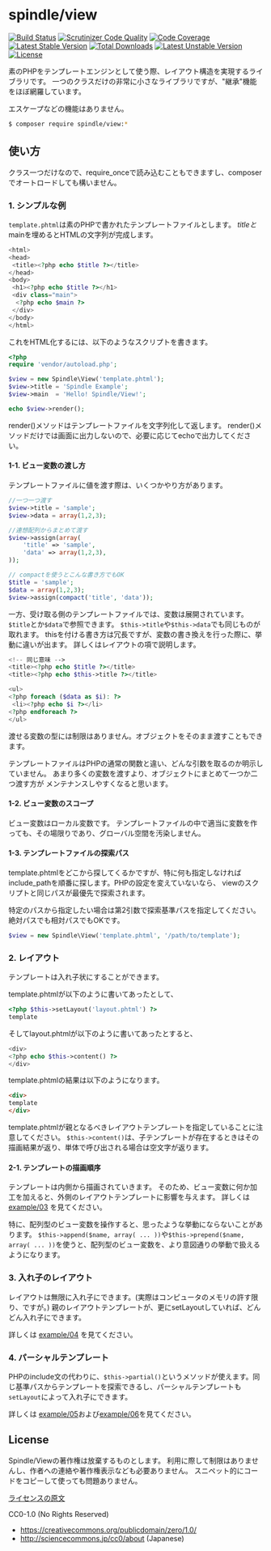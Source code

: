 spindle/view
=========================

[![Build Status](https://travis-ci.org/spindle/spindle-view.svg?branch=master)](https://travis-ci.org/spindle/spindle-view)
[![Scrutinizer Code Quality](https://scrutinizer-ci.com/g/spindle/spindle-view/badges/quality-score.png?b=master)](https://scrutinizer-ci.com/g/spindle/spindle-view/?branch=master)
[![Code Coverage](https://scrutinizer-ci.com/g/spindle/spindle-view/badges/coverage.png?b=master)](https://scrutinizer-ci.com/g/spindle/spindle-view/?branch=master)
[![Latest Stable Version](https://poser.pugx.org/spindle/view/v/stable.png)](https://packagist.org/packages/spindle/view)
[![Total Downloads](https://poser.pugx.org/spindle/view/downloads.png)](https://packagist.org/packages/spindle/view)
[![Latest Unstable Version](https://poser.pugx.org/spindle/view/v/unstable.png)](https://packagist.org/packages/spindle/view)
[![License](https://poser.pugx.org/spindle/view/license.png)](https://packagist.org/packages/spindle/view)

素のPHPをテンプレートエンジンとして使う際、レイアウト構造を実現するライブラリです。
一つのクラスだけの非常に小さなライブラリですが、"継承"機能をほぼ網羅しています。

エスケープなどの機能はありません。

```sh
$ composer require spindle/view:*
```

使い方
-------------------------
クラス一つだけなので、require\_onceで読み込むこともできますし、composerでオートロードしても構いません。

### 1. シンプルな例

`template.phtml`は素のPHPで書かれたテンプレートファイルとします。
$titleと$mainを埋めるとHTMLの文字列が完成します。

```php
<html>
<head>
 <title><?php echo $title ?></title>
</head>
<body>
 <h1><?php echo $title ?></h1>
 <div class="main">
  <?php echo $main ?> 
 </div>
</body>
</html>
```

これをHTML化するには、以下のようなスクリプトを書きます。

```php
<?php
require 'vendor/autoload.php';

$view = new Spindle\View('template.phtml');
$view->title = 'Spindle Example';
$view->main  = 'Hello! Spindle/View!';

echo $view->render();
```

render()メソッドはテンプレートファイルを文字列化して返します。
render()メソッドだけでは画面に出力しないので、必要に応じてechoで出力してください。

#### 1-1. ビュー変数の渡し方

テンプレートファイルに値を渡す際は、いくつかやり方があります。

```php
//一つ一つ渡す
$view->title = 'sample';
$view->data = array(1,2,3);

//連想配列からまとめて渡す
$view->assign(array(
    'title' => 'sample',
    'data' => array(1,2,3),
));

// compactを使うとこんな書き方でもOK
$title = 'sample';
$data = array(1,2,3);
$view->assign(compact('title', 'data'));
```

一方、受け取る側のテンプレートファイルでは、変数は展開されています。
`$title`とか`$data`で参照できます。
`$this->title`や`$this->data`でも同じものが取れます。
thisを付ける書き方は冗長ですが、変数の書き換えを行った際に、挙動に違いが出ます。
詳しくはレイアウトの項で説明します。

```php
<!-- 同じ意味 -->
<title><?php echo $title ?></title>
<title><?php echo $this->title ?></title>

<ul>
<?php foreach ($data as $i): ?>
 <li><?php echo $i ?></li>
<?php endforeach ?>
</ul>
```

渡せる変数の型には制限はありません。オブジェクトをそのまま渡すこともできます。

テンプレートファイルはPHPの通常の関数と違い、どんな引数を取るのか明示していません。
あまり多くの変数を渡すより、オブジェクトにまとめて一つか二つ渡す方が
メンテナンスしやすくなると思います。

#### 1-2. ビュー変数のスコープ

ビュー変数はローカル変数です。
テンプレートファイルの中で適当に変数を作っても、その場限りであり、グローバル空間を汚染しません。


#### 1-3. テンプレートファイルの探索パス

template.phtmlをどこから探してくるかですが、特に何も指定しなければ
include\_pathを順番に探します。PHPの設定を変えていないなら、
viewのスクリプトと同じパスが最優先で探索されます。

特定のパスから指定したい場合は第2引数で探索基準パスを指定してください。
絶対パスでも相対パスでもOKです。

```php
$view = new Spindle\View('template.phtml', '/path/to/template');
```

### 2. レイアウト

テンプレートは入れ子状にすることができます。

template.phtmlが以下のように書いてあったとして、
```php
<?php $this->setLayout('layout.phtml') ?>
template
```

そしてlayout.phtmlが以下のように書いてあったとすると、
```php
<div>
<?php echo $this->content() ?>
</div>
```

template.phtmlの結果は以下のようになります。
```html
<div>
template
</div>
```

template.phtmlが親となるべきレイアウトテンプレートを指定していることに注意してください。
`$this->content()`は、子テンプレートが存在するときはその描画結果が返り、単体で呼び出される場合は空文字が返ります。

#### 2-1. テンプレートの描画順序

テンプレートは内側から描画されていきます。
そのため、ビュー変数に何か加工を加えると、外側のレイアウトテンプレートに影響を与えます。
詳しくは [example/03](example/03_append_vars) を見てください。

特に、配列型のビュー変数を操作すると、思ったような挙動にならないことがあります。
`$this->append($name, array( ... ))`や`$this->prepend($name, array( ... ))`を使うと、配列型のビュー変数を、より意図通りの挙動で扱えるようになります。

### 3. 入れ子のレイアウト

レイアウトは無限に入れ子にできます。(実際はコンピュータのメモリの許す限り、ですが。)
親のレイアウトテンプレートが、更にsetLayoutしていれば、どんどん入れ子にできます。

詳しくは [example/04](example/04_layout2) を見てください。

### 4. パーシャルテンプレート

PHPのinclude文の代わりに、`$this->partial()`というメソッドが使えます。同じ基準パスからテンプレートを探索できるし、パーシャルテンプレートも`setLayout`によって入れ子にできます。

詳しくは [example/05](example/05_partial)および[example/06](example/06_partial2)を見てください。



License
-------------------------

Spindle/Viewの著作権は放棄するものとします。
利用に際して制限はありませんし、作者への連絡や著作権表示なども必要ありません。
スニペット的にコードをコピーして使っても問題ありません。

[ライセンスの原文](LICENSE)

CC0-1.0 (No Rights Reserved)
- https://creativecommons.org/publicdomain/zero/1.0/
- http://sciencecommons.jp/cc0/about (Japanese)

